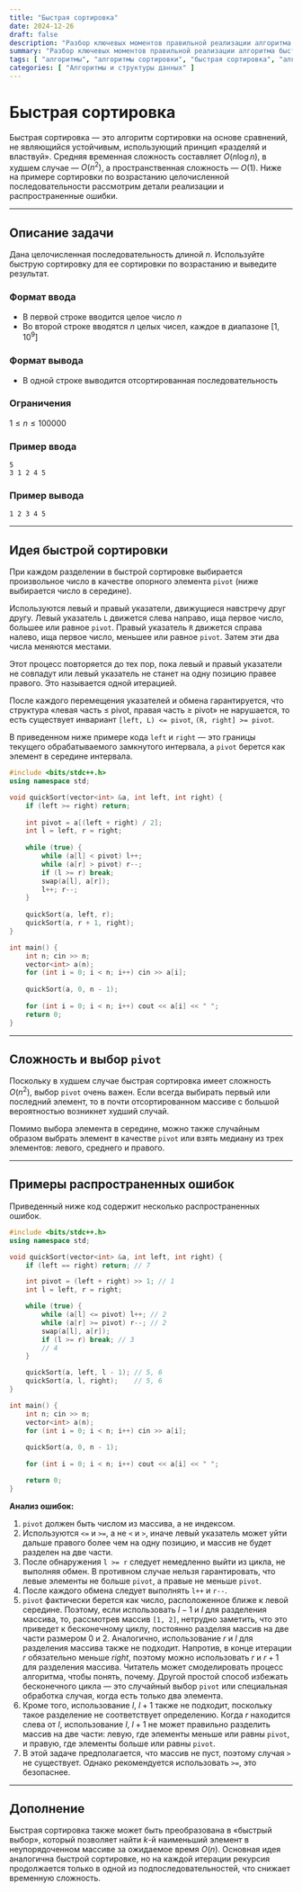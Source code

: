 ```yaml
---
title: "Быстрая сортировка"
date: 2024-12-26
draft: false
description: "Разбор ключевых моментов правильной реализации алгоритма быстрой сортировки."
summary: "Разбор ключевых моментов правильной реализации алгоритма быстрой сортировки."
tags: [ "алгоритмы", "алгоритмы сортировки", "быстрая сортировка", "алгоритм разделяй и властвуй" ]
categories: [ "Алгоритмы и структуры данных" ]
---
```


# Быстрая сортировка

Быстрая сортировка — это алгоритм сортировки на основе сравнений, не являющийся устойчивым, использующий принцип «разделяй и властвуй». Средняя временная сложность составляет $O(n\log n)$, в худшем случае — $O(n^2)$, а пространственная сложность — $O(1)$. Ниже на примере сортировки по возрастанию целочисленной последовательности рассмотрим детали реализации и распространенные ошибки.

---

## Описание задачи

Дана целочисленная последовательность длиной $n$. Используйте быструю сортировку для ее сортировки по возрастанию и выведите результат.

### Формат ввода

- В первой строке вводится целое число $n$
- Во второй строке вводятся $n$ целых чисел, каждое в диапазоне $[1,10^9]$

### Формат вывода

- В одной строке выводится отсортированная последовательность

### Ограничения

$1 \leq n \leq 100000$

### Пример ввода

```
5
3 1 2 4 5
```

### Пример вывода

```
1 2 3 4 5
```

---

## Идея быстрой сортировки

При каждом разделении в быстрой сортировке выбирается произвольное число в качестве опорного элемента `pivot` (ниже выбирается число в середине).

Используются левый и правый указатели, движущиеся навстречу друг другу. Левый указатель `L` движется слева направо, ища первое число, большее или равное `pivot`. Правый указатель `R` движется справа налево, ища первое число, меньшее или равное `pivot`. Затем эти два числа меняются местами.

Этот процесс повторяется до тех пор, пока левый и правый указатели не совпадут или левый указатель не станет на одну позицию правее правого. Это называется одной итерацией.

После каждого перемещения указателей и обмена гарантируется, что структура «левая часть ≤ pivot, правая часть ≥ pivot» не нарушается, то есть существует инвариант `[left, L) <= pivot`, `(R, right] >= pivot`.

В приведенном ниже примере кода `left` и `right` — это границы текущего обрабатываемого замкнутого интервала, а `pivot` берется как элемент в середине интервала.

```cpp
#include <bits/stdc++.h>
using namespace std;

void quickSort(vector<int> &a, int left, int right) {
    if (left >= right) return;
    
    int pivot = a[(left + right) / 2];
    int l = left, r = right;
    
    while (true) {
        while (a[l] < pivot) l++;
        while (a[r] > pivot) r--;
        if (l >= r) break;
        swap(a[l], a[r]);
        l++; r--;
    }
    
    quickSort(a, left, r);
    quickSort(a, r + 1, right);
}

int main() {
    int n; cin >> n;
    vector<int> a(n);
    for (int i = 0; i < n; i++) cin >> a[i];
    
    quickSort(a, 0, n - 1);
    
    for (int i = 0; i < n; i++) cout << a[i] << " ";
    return 0;
}
```

---

## Сложность и выбор `pivot`

Поскольку в худшем случае быстрая сортировка имеет сложность $O(n^2)$, выбор `pivot` очень важен. Если всегда выбирать первый или последний элемент, то в почти отсортированном массиве с большой вероятностью возникнет худший случай.

Помимо выбора элемента в середине, можно также случайным образом выбрать элемент в качестве `pivot` или взять медиану из трех элементов: левого, среднего и правого.

---

## Примеры распространенных ошибок

Приведенный ниже код содержит несколько распространенных ошибок.

```cpp
#include <bits/stdc++.h>
using namespace std;

void quickSort(vector<int> &a, int left, int right) {
    if (left == right) return; // 7

    int pivot = (left + right) >> 1; // 1
    int l = left, r = right;

    while (true) {
        while (a[l] <= pivot) l++; // 2
        while (a[r] >= pivot) r--; // 2
        swap(a[l], a[r]);
        if (l >= r) break; // 3
        // 4
    }

    quickSort(a, left, l - 1); // 5, 6
    quickSort(a, l, right);    // 5, 6
}

int main() {
    int n; cin >> n;
    vector<int> a(n);
    for (int i = 0; i < n; i++) cin >> a[i];
    
    quickSort(a, 0, n - 1);
    
    for (int i = 0; i < n; i++) cout << a[i] << " ";

    return 0;
}
```

**Анализ ошибок:**

1. `pivot` должен быть числом из массива, а не индексом.
2. Используются `<=` и `>=`, а не `<` и `>`, иначе левый указатель может уйти дальше правого более чем на одну позицию, и массив не будет разделен на две части.
3. После обнаружения `l >= r` следует немедленно выйти из цикла, не выполняя обмен. В противном случае нельзя гарантировать, что левые элементы не больше `pivot`, а правые не меньше `pivot`.
4. После каждого обмена следует выполнять `l++` и `r--`.
5. `pivot` фактически берется как число, расположенное ближе к левой середине. Поэтому, если использовать $l - 1$ и $l$ для разделения массива, то, рассмотрев массив `[1, 2]`, нетрудно заметить, что это приведет к бесконечному циклу, постоянно разделяя массив на две части размером 0 и 2. Аналогично, использование $r$ и $l$ для разделения массива также не подходит. Напротив, в конце итерации $r$ обязательно меньше $right$, поэтому можно использовать $r$ и $r+1$ для разделения массива. Читатель может смоделировать процесс алгоритма, чтобы понять, почему. Другой простой способ избежать бесконечного цикла — это случайный выбор `pivot` или специальная обработка случая, когда есть только два элемента.
6. Кроме того, использование $l$, $l+1$ также не подходит, поскольку такое разделение не соответствует определению. Когда $r$ находится слева от $l$, использование $l$, $l+1$ не может правильно разделить массив на две части: левую, где элементы меньше или равны `pivot`, и правую, где элементы больше или равны `pivot`.
7. В этой задаче предполагается, что массив не пуст, поэтому случая `>` не существует. Однако рекомендуется использовать `>=`, это безопаснее.

---

## Дополнение

Быстрая сортировка также может быть преобразована в «быстрый выбор», который позволяет найти $k$-й наименьший элемент в неупорядоченном массиве за ожидаемое время $O(n)$. Основная идея аналогична быстрой сортировке, но на каждой итерации рекурсия продолжается только в одной из подпоследовательностей, что снижает временную сложность.